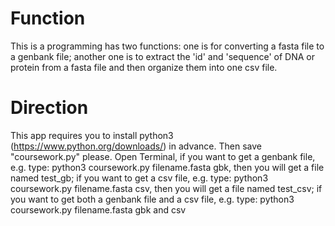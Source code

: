 # Function
This is a programming has two functions:
one is for converting a fasta file to a genbank file;
another one is to extract the 'id' and 'sequence' of DNA or protein from a fasta file and then organize them into one csv file.
# Direction
This app requires you to install python3 (https://www.python.org/downloads/) in advance. Then save "coursework.py" please.
Open Terminal,
if you want to get a genbank file,
e.g. type: python3 coursework.py filename.fasta gbk,
then you will get a file named test_gb;
if you want to get a csv file,
e.g. type: python3 coursework.py filename.fasta csv,
then you will get a file named test_csv;
if you want to get both a genbank file and a csv file,
e.g. type: python3 coursework.py filename.fasta gbk and csv

